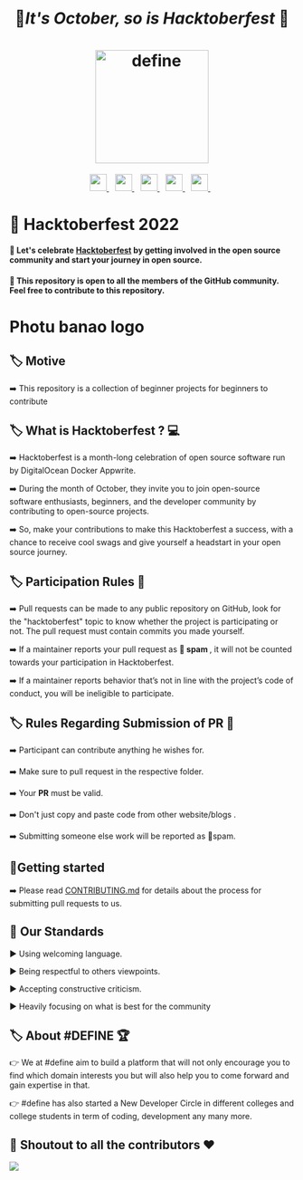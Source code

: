 <h1 align="center">	&#127875;<b><i>It's October, so is Hacktoberfest</i></b>	&#127875; </h1>

<h1 align="center">
<img src="https://user-images.githubusercontent.com/72879445/193361781-0828d28c-4f81-4d82-93a3-38f2ce76a453.png" alt="define" width="200">

</h1>

<p align="center">  
 <a href="https://discord.gg/7cXb8c9RTj">
    <img width="30px" src="https://www.vectorlogo.zone/logos/discordapp/discordapp-tile.svg" />
  </a>&ensp;
   
  <a href="https://www.linkedin.com/company/defineweare/mycompany?trk=people-guest_people_search-card">
    <img width="30px" src="https://www.vectorlogo.zone/logos/linkedin/linkedin-icon.svg" />
  </a>&ensp;
  
  <a href="https://www.instagram.com/hash_define/">
    <img width="30px" src="https://www.vectorlogo.zone/logos/instagram/instagram-icon.svg" />
   </a>&ensp;
 
  <a href="https://www.youtube.com/channel/UCDqf3_N1l7s0dVAVycN8FQA">
    <img width="30px" src="https://seeklogo.com/images/Y/youtube-2017-icon-logo-D1FE045118-seeklogo.com.png" />
   </a>&ensp;

   <a href="mailto:hashdefinebpit@gmail.com">
    <img width="30px" src="https://seeklogo.com/images/G/gmail-new-2020-logo-32DBE11BB4-seeklogo.com.png" />
   </a>&ensp;
</p>

# :gift: Hacktoberfest 2022
#### :dart: Let's celebrate [Hacktoberfest](https://hacktoberfest.com/) by getting involved in the open source community and start your journey in open source.
#### :dart: This repository is open to all the members of the GitHub community. Feel free to contribute to this repository.<br>


<p align="center">
  <!-- <img src="https://i.ibb.co/NxXxwHX/define-logo.jpg" alt="define-logo" border="0"></a> -->
  
  # Photu banao logo

</p>


<!-- <p align="center">
  <a><img src="https://qph.fs.quoracdn.net/main-qimg-82b7314fe96c4a2d8f3088207a4afd8d" alt="define" width="500"></a>
  <br>
  <br> -->
  
## :label: Motive

➡️ This repository is  a collection of beginner projects for beginners to contribute 

## :label: What is Hacktoberfest ? :computer:

➡️ Hacktoberfest is a month-long celebration of open source software run by DigitalOcean Docker Appwrite.  

➡️ During the month of October, they invite you to join open-source software enthusiasts, beginners, and the developer community by contributing to open-source projects.

➡️ So, make your contributions to make this Hacktoberfest a success, with a chance to receive cool swags and give yourself a headstart in your open source journey.


## :label: Participation Rules 📝

➡️ Pull requests can be made to any public repository on GitHub, look for the "hacktoberfest" topic to know whether the project is participating or not. The pull request must contain commits you made yourself. 

➡️ If a maintainer reports your pull request as 🔴<b> spam </b>, it will not be counted towards your participation in Hacktoberfest.

➡️ If a maintainer reports behavior that’s not in line with the project’s code of conduct, you will be ineligible to participate.


##  :label:  Rules Regarding Submission of PR :bookmark:
➡️ Participant can contribute anything he wishes for.

➡️ Make sure to pull request in the respective folder. 

➡️ Your <b>PR</b> must be valid.

➡️ Don't just copy and paste code from other website/blogs .

➡️ Submitting someone else work will be reported as 🔴spam.


  <!-- <p align="center">
  <a><img src="https://qph.fs.quoracdn.net/main-qimg-82b7314fe96c4a2d8f3088207a4afd8d" alt="define" width="500"></a>
  <br>
  <br> -->
## 🌟Getting started
➡️ Please read [CONTRIBUTING.md](/CONTRIBUTING.md) for details about the process for submitting pull requests to us.

## 📜 Our Standards

:arrow_forward: Using welcoming language.

:arrow_forward: Being respectful to others viewpoints.

:arrow_forward: Accepting constructive criticism.

:arrow_forward: Heavily focusing on what is best for the community
    

## :label: About #DEFINE :trophy:

:point_right: We at  #define aim to build a platform that will not only encourage you to find which domain interests you but will also help you to come forward and gain expertise in that.

:point_right: #define has also started a New Developer Circle in different colleges and college students in term of coding, development any many more.

 ## 	:game_die: Shoutout to all the contributors ❤️

<a href="https://github.com/hash-define-organization/Hacktober-Beginners-2022/graphs/contributors">
  <img src="https://contrib.rocks/image?repo=hash-define-organization/Hacktober-Beginners-2022" />
</a>
